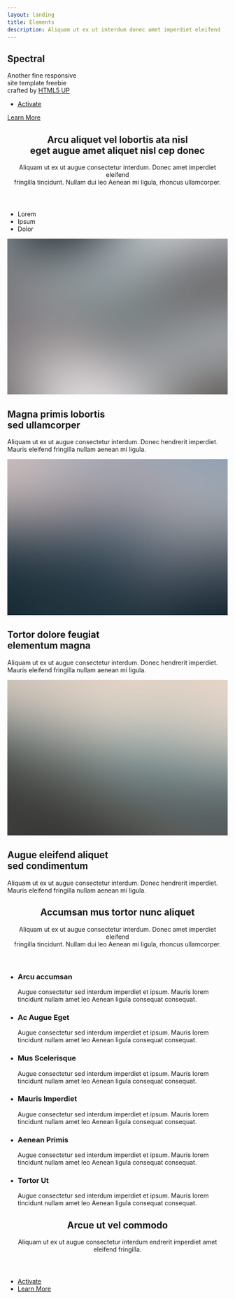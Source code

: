 ```yaml
---
layout: landing
title: Elements
description: Aliquam ut ex ut interdum donec amet imperdiet eleifend
---
```


<section id="banner">
	<div class="inner">
		<h2>Spectral</h2>
		<p></p>
		<p>Another fine responsive<br> site template freebie<br> crafted by <a href="http://html5up.net">HTML5 UP</a></p>
		<p></p>
		<ul class="actions">
			<li><a href="#" class="button special">Activate</a></li>
		</ul>
	</div>
	<a href="#one" class="more scrolly">Learn More</a>
</section>

<section id="one" class="wrapper style1 special">
	<div class="inner">
		<header class="major">
			<h2>Arcu aliquet vel lobortis ata nisl<br>
			eget augue amet aliquet nisl cep donec</h2>
			<p>Aliquam ut ex ut augue consectetur interdum. Donec amet imperdiet eleifend<br> fringilla tincidunt. Nullam dui leo Aenean mi ligula, rhoncus ullamcorper.</p>
		</header>
		<ul class="icons major">
			<li><span class="icon fa-diamond major style1"><span class="label">Lorem</span></span>
			</li>
			<li><span class="icon fa-heart-o major style2"><span class="label">Ipsum</span></span>
			</li>
			<li><span class="icon fa-code major style3"><span class="label">Dolor</span></span>
			</li>
		</ul>
	</div>
</section>

<section id="two" class="wrapper alt style2">
	<section class="spotlight">
		<div class="image"><img src="images/pic01.jpg" alt=""></div><div class="content">
			<h2>Magna primis lobortis<br>
			sed ullamcorper</h2>
			<p>Aliquam ut ex ut augue consectetur interdum. Donec hendrerit imperdiet. Mauris eleifend fringilla nullam aenean mi ligula.</p>
		</div>
	</section>
	<section class="spotlight">
		<div class="image"><img src="images/pic02.jpg" alt=""></div><div class="content">
			<h2>Tortor dolore feugiat<br>
			elementum magna</h2>
			<p>Aliquam ut ex ut augue consectetur interdum. Donec hendrerit imperdiet. Mauris eleifend fringilla nullam aenean mi ligula.</p>
		</div>
	</section>
	<section class="spotlight">
		<div class="image"><img src="images/pic03.jpg" alt=""></div><div class="content">
			<h2>Augue eleifend aliquet<br>
			sed condimentum</h2>
			<p>Aliquam ut ex ut augue consectetur interdum. Donec hendrerit imperdiet. Mauris eleifend fringilla nullam aenean mi ligula.</p>
		</div>
	</section>
</section>

<section id="three" class="wrapper style3 special">
<div class="inner">
	<header class="major">
		<h2>Accumsan mus tortor nunc aliquet</h2>
		<p>Aliquam ut ex ut augue consectetur interdum. Donec amet imperdiet eleifend<br>
		fringilla tincidunt. Nullam dui leo Aenean mi ligula, rhoncus ullamcorper.</p>
	</header>
	<ul class="features">
		<li class="icon fa-paper-plane-o">
			<h3>Arcu accumsan</h3>
			<p>Augue consectetur sed interdum imperdiet et ipsum. Mauris lorem tincidunt nullam amet leo Aenean ligula consequat consequat.</p>
		</li>
		<li class="icon fa-laptop">
			<h3>Ac Augue Eget</h3>
			<p>Augue consectetur sed interdum imperdiet et ipsum. Mauris lorem tincidunt nullam amet leo Aenean ligula consequat consequat.</p>
		</li>
		<li class="icon fa-code">
			<h3>Mus Scelerisque</h3>
			<p>Augue consectetur sed interdum imperdiet et ipsum. Mauris lorem tincidunt nullam amet leo Aenean ligula consequat consequat.</p>
		</li>
		<li class="icon fa-headphones">
			<h3>Mauris Imperdiet</h3>
			<p>Augue consectetur sed interdum imperdiet et ipsum. Mauris lorem tincidunt nullam amet leo Aenean ligula consequat consequat.</p>
		</li>
		<li class="icon fa-heart-o">
			<h3>Aenean Primis</h3>
			<p>Augue consectetur sed interdum imperdiet et ipsum. Mauris lorem tincidunt nullam amet leo Aenean ligula consequat consequat.</p>
		</li>
		<li class="icon fa-flag-o">
			<h3>Tortor Ut</h3>
			<p>Augue consectetur sed interdum imperdiet et ipsum. Mauris lorem tincidunt nullam amet leo Aenean ligula consequat consequat.</p>
		</li>
	</ul>
</div>
</section>

<section id="cta" class="wrapper style4">
	<div class="inner">
		<header>
			<h2>Arcue ut vel commodo</h2>
			<p>Aliquam ut ex ut augue consectetur interdum endrerit imperdiet amet eleifend fringilla.</p>
		</header>
		<ul class="actions vertical">
			<li><a href="#" class="button fit special">Activate</a></li>
			<li><a href="#" class="button fit">Learn More</a></li>
		</ul>
	</div>
</section>
